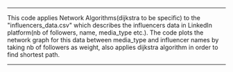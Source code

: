 __________________________________________________________________________________________________________________________________________________________________________
This code applies Network Algorithms(dijkstra to be specific) to the "influencers_data.csv" which describes the influencers data in LinkedIn platform(nb of followers, 
name, media_type etc.). The code plots the network graph for this data between media_type and influencer names by taking nb of followers as weight, also applies dijkstra 
algorithm in order to find shortest path. 
__________________________________________________________________________________________________________________________________________________________________________
